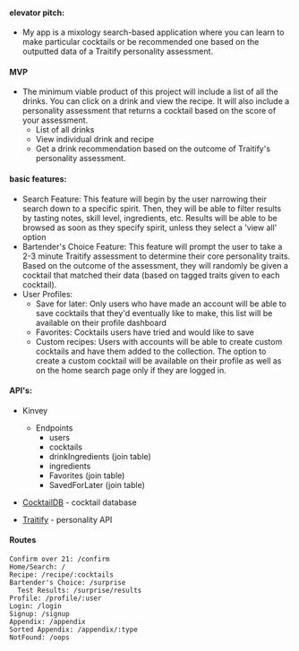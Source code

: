#### elevator pitch:
  - My app is a mixology search-based application where you can learn to make particular cocktails or be recommended one based on the outputted data of a Traitify personality assessment.

#### MVP
  - The minimum viable product of this project will include a list of all the drinks. You can click on a drink and view the recipe. It will also include a personality assessment that returns a cocktail based on the score of your assessment.
    - List of all drinks
    - View individual drink and recipe
    - Get a drink recommendation based on the outcome of Traitify's personality assessment.


#### basic features:
  - Search Feature: This feature will begin by the user narrowing their search down to a specific spirit. Then, they will be able to filter results by tasting notes, skill level, ingredients, etc. Results will be able to be browsed as soon as they specify spirit, unless they select a 'view all' option
  - Bartender's Choice Feature: This feature will prompt the user to take a 2-3 minute Traitify assessment to determine their core personality traits. Based on the outcome of the assessment, they will randomly be given a cocktail that matched their data (based on tagged traits given to each cocktail).
  - User Profiles:
    - Save for later: Only users who have made an account will be able to save cocktails that they'd eventually like to make, this list will be available on their profile dashboard
    - Favorites: Cocktails users have tried and would like to save
    - Custom recipes: Users with accounts will be able to create custom cocktails and have them added to the collection. The option to create a custom cocktail will be available on their profile as well as on the home search page only if they are logged in.



#### API's:
  - Kinvey
    - Endpoints
      - users
      - cocktails
      - drinkIngredients (join table)
      - ingredients
      - Favorites (join table)
      - SavedForLater (join table)


  - [CocktailDB](http://www.cocktaildb.com/) - cocktail database
  - [Traitify](https://www.traitify.com/) - personality API


#### Routes
```
Confirm over 21: /confirm
Home/Search: /
Recipe: /recipe/:cocktails
Bartender's Choice: /surprise
  Test Results: /surprise/results
Profile: /profile/:user
Login: /login
Signup: /signup
Appendix: /appendix
Sorted Appendix: /appendix/:type
NotFound: /oops
```
